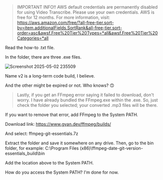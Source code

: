 >IMPORTANT INFO!!
AWS default credentials are permanently disabled for using Video Transcribe. Please use your own credentials.
AWS is free for 12 months. For more information, visit:
https://aws.amazon.com/free/?all-free-tier.sort-by=item.additionalFields.SortRank&all-free-tier.sort-order=asc&awsf.Free%20Tier%20Types=*all&awsf.Free%20Tier%20Categories=*all



Read the how-to .txt file.

In the folder, there are three .exe files.

![Screenshot 2025-05-02 235509](https://github.com/user-attachments/assets/12d6eb72-0d93-4afb-8e38-829e9384d405)


Name v2 is a long-term code build, I believe.

And the other might be expired or not. Who knows? 🙃

> Lastly, if you get an FFmpeg error saying it failed to download, don't worry. I have already bundled the FFmpeg.exe within the .exe. So, just check the folder you selected; your converted .mp3 files will be there.

If you want to remove that error, add FFmpeg to the System PATH.

Download link:
https://www.gyan.dev/ffmpeg/builds/

And select:
ffmpeg-git-essentials.7z

Extract the folder and save it somewhere on any drive. Then, go to the bin folder, for example:
C:\Program Files (x86)\ffmpeg-date-git-version-essentials_build\bin

Add the location above to the System PATH.

How do you access the System PATH? I'm done for now.

